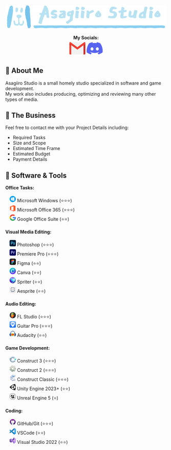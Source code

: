 <p align="center">
  <img src="https://raw.githubusercontent.com/AsagiiroStudio/AsagiiroStudio/main/Header_Logo.png" /><br /><br />
  <b>My Socials:</b><br />
  <a href="mailto:asagiiro.studio@gmail.com"><img src="https://raw.githubusercontent.com/AsagiiroStudio/AsagiiroStudio/main/Contact_Email.png" /></a>
  <a href="https://raw.githubusercontent.com/AsagiiroStudio/AsagiiroStudio/main/Discord.md"><img src="https://raw.githubusercontent.com/AsagiiroStudio/AsagiiroStudio/main/Contact_Discord.png" /></a>
</p>

## 📌 About Me
Asagiiro Studio is a small homely studio specialized in software and game development.<br />
My work also includes producing, optimizing and reviewing many other types of media.

## 💼 The Business
Feel free to contact me with your Project Details including: 
- Required Tasks
- Size and Scope
- Estimated Time Frame
- Estimated Budget
- Payment Details

## 📝 Software & Tools

<b>Office Tasks:</b><br />
<br />
ᅠ<img src="https://raw.githubusercontent.com/AsagiiroStudio/AsagiiroStudio/main/Info_Windows.png" /> Microsoft Windows (⭐️⭐️⭐️)<br />
ᅠ<img src="https://raw.githubusercontent.com/AsagiiroStudio/AsagiiroStudio/main/Info_Microsoft Office.png" /> Microsoft Office 365 (⭐️⭐️⭐️)<br />
ᅠ<img src="https://raw.githubusercontent.com/AsagiiroStudio/AsagiiroStudio/main/Info_Google Office.png" /> Google Office Suite (⭐️⭐️)<br />
<br />
<b>Visual Media Editing:</b><br />
<br />
ᅠ<img src="https://raw.githubusercontent.com/AsagiiroStudio/AsagiiroStudio/main/Info_Photoshop.png" /> Photoshop (⭐️⭐️⭐️)<br />
ᅠ<img src="https://raw.githubusercontent.com/AsagiiroStudio/AsagiiroStudio/main/Info_Premiere Pro.png" /> Premiere Pro (⭐️⭐️⭐️)<br />
ᅠ<img src="https://raw.githubusercontent.com/AsagiiroStudio/AsagiiroStudio/main/Info_Figma.png" /> Figma (⭐️⭐️)<br />
ᅠ<img src="https://raw.githubusercontent.com/AsagiiroStudio/AsagiiroStudio/main/Info_Canva.png" /> Canva (⭐️⭐️)<br />
ᅠ<img src="https://raw.githubusercontent.com/AsagiiroStudio/AsagiiroStudio/main/Info_Spriter.png" /> Spriter (⭐️⭐️)<br />
ᅠ<img src="https://raw.githubusercontent.com/AsagiiroStudio/AsagiiroStudio/main/Info_Aesprite.png" /> Aesprite (⭐️⭐️)<br />
<br />
<b>Audio Editing:</b><br />
<br />
ᅠ<img src="https://raw.githubusercontent.com/AsagiiroStudio/AsagiiroStudio/main/Info_FL Studio.png" /> FL Studio (⭐️⭐️⭐️)<br />
ᅠ<img src="https://raw.githubusercontent.com/AsagiiroStudio/AsagiiroStudio/main/Info_Guitar Pro.png" /> Guitar Pro (⭐️⭐️⭐️)<br />
ᅠ<img src="https://raw.githubusercontent.com/AsagiiroStudio/AsagiiroStudio/main/Info_Audacity.png" /> Audacity (⭐️⭐️)<br />
<br />
<b>Game Development:</b><br />
<br />
ᅠ<img src="https://raw.githubusercontent.com/AsagiiroStudio/AsagiiroStudio/main/Info_Construct 3.png" /> Construct 3 (⭐️⭐️⭐️)<br />
ᅠ<img src="https://raw.githubusercontent.com/AsagiiroStudio/AsagiiroStudio/main/Info_Construct 2.png" /> Construct 2 (⭐️⭐️⭐️)<br />
ᅠ<img src="https://raw.githubusercontent.com/AsagiiroStudio/AsagiiroStudio/main/Info_Construct Classic.png" /> Construct Classic (⭐️⭐️⭐️)<br />
ᅠ<img src="https://raw.githubusercontent.com/AsagiiroStudio/AsagiiroStudio/main/Info_Unity Engine.png" /> Unity Engine 2023+ (⭐️⭐️)<br />
ᅠ<img src="https://raw.githubusercontent.com/AsagiiroStudio/AsagiiroStudio/main/Info_Unreal Engine.png" /> Unreal Engine 5 (⭐️)<br />
<br />
<b>Coding:</b><br />
<br />
ᅠ<img src="https://raw.githubusercontent.com/AsagiiroStudio/AsagiiroStudio/main/Info_Github.png" /> GitHub/Git (⭐️⭐️⭐️)<br />
ᅠ<img src="https://raw.githubusercontent.com/AsagiiroStudio/AsagiiroStudio/main/Info_VSCode.png" /> VSCode (⭐️⭐️)<br />
ᅠ<img src="https://raw.githubusercontent.com/AsagiiroStudio/AsagiiroStudio/main/Info_Visual Studio.png" /> Visual Studio 2022 (⭐️⭐️)
